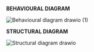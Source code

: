 
**BEHAVIOURAL DIAGRAM**

![Behavioural diagram drawio (1)](https://user-images.githubusercontent.com/89644963/132364654-a4b4f186-578e-4e96-ad6a-332f94a47e46.png)

**STRUCTURAL DIAGRAM**

![Structural diagram drawio](https://user-images.githubusercontent.com/89644963/132370354-baded320-7145-47b6-b7bf-92dfa1d6b4ff.png)


